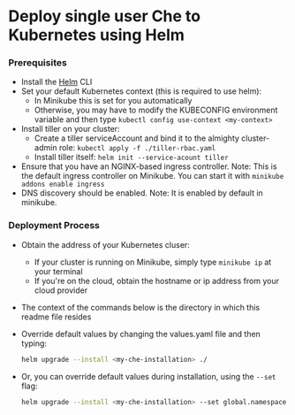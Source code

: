 # Deploy single user Che to Kubernetes using Helm

### Prerequisites
- Install the [Helm](https://github.com/kubernetes/helm/blob/master/docs/install.md) CLI
- Set your default Kubernetes context (this is required to use helm):
  - In Minikube this is set for you automatically
  - Otherwise, you may have to modify the KUBECONFIG environment variable and then type `kubectl config use-context <my-context>`
- Install tiller on your cluster:
  - Create a tiller serviceAccount and bind it to the almighty cluster-admin role: `kubectl apply -f ./tiller-rbac.yaml`
  - Install tiller itself: `helm init --service-acount tiller`
- Ensure that you have an NGINX-based ingress controller. Note: This is the default ingress controller on Minikube. You can start it with `minikube addons enable ingress`
- DNS discovery should be enabled. Note: It is enabled by default in minikube.
### Deployment Process
- Obtain the address of your Kubernetes cluser:
  - If your cluster is running on Minikube, simply type `minikube ip` at your terminal
  - If you're on the cloud, obtain the hostname or ip address from your cloud provider
- The context of the commands below is the directory in which this readme file resides
- Override default values by changing the values.yaml file and then typing:

  ```bash
  helm upgrade --install <my-che-installation> ./
  ```
- Or, you can override default values during installation, using the `--set` flag:

  ```bash
  helm upgrade --install <my-che-installation> --set global.namespace=<my-che-namespace>,ingress.host=<my-hostname>,cheImage=<my-image> ./
  ```
